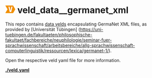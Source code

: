 # ![veld data](https://raw.githubusercontent.com/veldhub/.github/refs/heads/main/images/symbol_V_letter.png) veld_data__germanet_xml

This repo contains [data velds](https://zenodo.org/records/13322913) encapsulating GermaNet XML
files, as provided by [Universität Tübingen]
(https://uni-tuebingen.de/fakultaeten/philosophische-fakultaet/fachbereiche/neuphilologie/seminar-fuer-sprachwissenschaft/arbeitsbereiche/allg-sprachwissenschaft-computerlinguistik/ressourcen/lexica/germanet-1/).

Open the respective veld yaml file for more information.

**[./veld.yaml](./veld.yaml)** 

